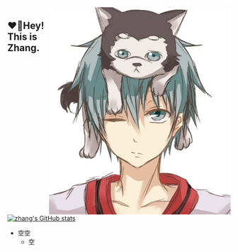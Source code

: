 <img align='right' src='https://raw.githubusercontent.com/zhang874010534/tuchuan/main/Readme/heizi.png?raw=true' width='410px'>

## ❤️‍🔥Hey! This is Zhang.

[![zhang's GitHub stats](https://github-readme-stats.vercel.app/api?username=zhang874010534)](https://github.com/anuraghazra/github-readme-stats)
+ 空空
    - 空




